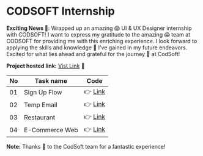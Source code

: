 # CODSOFT Internship

**Exciting News :newspaper:**: Wrapped up an amazing :scream: UI & UX Designer internship with CODSOFT! I want to express my gratitude to the amazing :scream: team at CODSOFT for providing me with this enriching experience. I look forward to applying the skills and knowledge :brain: I've gained in my future endeavors. Excited for what lies ahead and grateful for the journey :red_car: at CodSoft!

**Project hosted link:** [Vist Link](https://tagore9930-codsoft-internship.netlify.app/) :rocket:

| No | Task name | Code |
|----| ----------|------|
| 01 | Sign Up Flow | :point_right: [Link](https://github.com/Tagore9930/CODSOFT/tree/master/src/app/task-one) |
| 02 | Temp Email | :point_right: [Link](https://github.com/Tagore9930/CODSOFT/tree/master/src/app/task-two) |
| 03 | Restaurant | :point_right: [Link](https://github.com/Tagore9930/CODSOFT/tree/master/src/app/task-three) |
| 04 | E-Commerce Web | :point_right: [Link](https://github.com/Tagore9930/CODSOFT/tree/master/src/app/task-four) |

**Note:** Thanks :handshake: to the CodSoft team for a fantastic experience!
